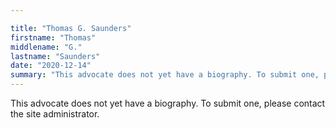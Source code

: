 ```yaml
---

title: "Thomas G. Saunders"
firstname: "Thomas"
middlename: "G."
lastname: "Saunders"
date: "2020-12-14"
summary: "This advocate does not yet have a biography. To submit one, please contact the site administrator."
---
```

This advocate does not yet have a biography. To submit one, please contact the site administrator.


